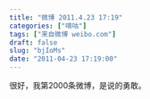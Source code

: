 ```yaml
---
title: "微博 2011.4.23 17:19"
categories: ["嘀咕"]
tags: ["来自微博 weibo.com"]
draft: false
slug: "bjIoMs"
date: "2011-04-23 17:19:00"
---
```


<p>很好，我第2000条微博，是说的勇敢。 ​​​​</p>
